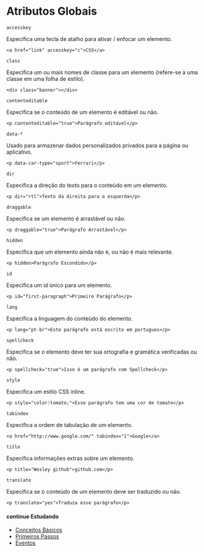 # Atributos Globais
`accesskey`

Especifica uma tecla de atalho para ativar / enfocar um elemento.
	
	<a href="link" accesskey="c">CSS</a>
	
`class`

Especifica um ou mais nomes de classe para um elemento (refere-se a uma classe em uma folha de estilo).

	<div class="banner"></div>

`contenteditable`

Especifica se o conteúdo de um elemento é editável ou não.

	<p contenteditable="true">Parágrafo editável</p>

`data-*`

Usado para armazenar dados personalizados privados para a página ou aplicativo.

	<p data-car-type="sport">Ferrari</p>

`dir`

Especifica a direção do texto para o conteúdo em um elemento.

	<p dir="rtl">Texto da direita para a esquerda</p>

`draggable `

Especifica se um elemento é arrastável ou não.

	<p draggable="true">Parágrafo Arrastável</p>

`hidden`

Especifica que um elemento ainda não é, ou não é mais relevante.

	<p hidden>Parágrafo Escondido</p>

`id`

Especifica um id único para um elemento.

	<p id="first-paragraph">Primeiro Parágrafo</p>

`lang`

Especifica a linguagem do conteúdo do elemento.

	<p lang="pt-br">Este parágrafo está escrito em portugues</p>

`spellcheck`

Especifica se o elemento deve ter sua ortografia e gramática verificadas ou não.

	<p spellcheck="true">Isso é um parágrafo com Spellcheck</p>

`style`

Especifica um estilo CSS inline.

	<p style="color:tomato;">Esse parágrafo tem uma cor de tomate</p>

`tabindex`

Especifica a ordem de tabulação de um elemento.

	<a href="http://www.google.com/" tabindex="1">Google</a>
`title`

Especifica informações extras sobre um elemento.

	<p title="Wesley github">github.com</p>

`translate`

Especifica se o conteúdo de um elemento deve ser traduzido ou não.

	<p translate="yes">Traduza esse parágrafo</p>

#### continue Estudando
- <a href="https://github.com/wesleybertipaglia/html-para-iniciantes/blob/main/1.%20Conceitos%20Basicos.md">Conceitos Básicos</a>
- <a href="https://github.com/wesleybertipaglia/html-para-iniciantes/blob/main/2.%20Primeiros%20Passos.md">Primeiros Passos</a>
- <a href="https://github.com/wesleybertipaglia/html-para-iniciantes/blob/main/Eventos.md">Eventos</a>
